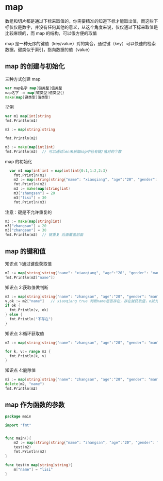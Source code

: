 # map

数组和切片都是通过下标来取值的，你需要精准的知道下标才能取出值，而这些下标仅仅是数字，并没有任何其他的意义，从这个角度来说，仅仅通过下标来取值是比较麻烦的，而 map 的结构，可以很方便的取值

map 是一种无序的键值（key/value）对的集合，通过键（key）可以快速的检索数据，键类似于索引，指向数据的值（value）

## map 的创建与初始化

三种方式创建 map

```go
var map名字 map[键类型]值类型
map名字 := map[键类型]值类型{}
make(map[键类型]值类型)
```

举例

```go
var m1 map[int]string
fmt.Println(m1)

m2 := map[string]string

fmt.Println(m2)

m3 := make(map[int]int)
fmt.Println(m3)  // 可以通过len来获取map中已有键/值对的个数
```

map 的初始化

```go
  var m1 map[int]int = map[int]int{0:1,1:2,2:3}
	fmt.Println(m1)
	m2 := map[string]string{"name": "xiaoqiang", "age":"20", "gender": "man"}
	fmt.Println(m2)
	m3 := make(map[string]int)
	m3["zhangsan"] = 20
	m3["lisi"] = 30
	fmt.Println(m3)
```

注意：键是不允许重复的

```go
m3 := make(map[string]int)
m3["zhangsan"] = 20
m3["zhangsan"] = 30
fmt.Println(m3)  // 键重复 后面覆盖前面
```

## map 的键和值

知识点 1:通过键盘获取值

```go
m2 := map[string]string{"name": "xiaoqiang", "age":"20", "gender": "man"}
fmt.Println(m2["name"])
```

知识点 2:获取值做判断

```go
m2 := map[string]string{"name": "zhangsan", "age":"20", "gender": "man"}
v,ok := m2["name"]   // xiaoqiang true 判断name是否存在，存在就获取值，e就为true
if ok {
  fmt.Println(v, ok)
} else {
  fmt.Println("不存在")
}
```

知识点 3:循环获取值

```go
m2 := map[string]string{"name": "zhangsan", "age":"20", "gender": "man"}

for k, v:= range m2 {
  fmt.Println(k, v)
}
```

知识点 4:删除值

```go
m2 := map[string]string{"name": "zhangsan", "age":"20", "gender": "man"}
delete(m2, "name")
fmt.Println(m2)
```

## map 作为函数的参数

```go
package main

import "fmt"


func main(){
	m2 := map[string]string{"name": "zhangsan", "age":"20", "gender": "man"}
	test(m2)
	fmt.Println(m2)
}

func test(m map[string]string){
	m["name"] = "lisi"
}
```
